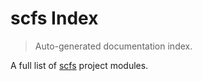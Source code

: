 # scfs Index

> Auto-generated documentation index.

A full list of [scfs](https://github.com/pepe5/scfs) project modules.


